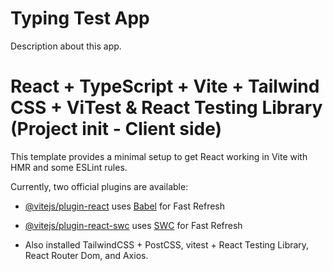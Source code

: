 # Typing Test App

Description about this app.

# React + TypeScript + Vite + Tailwind CSS + ViTest & React Testing Library (Project init - Client side)

This template provides a minimal setup to get React working in Vite with HMR and some ESLint rules.

Currently, two official plugins are available:

- [@vitejs/plugin-react](https://github.com/vitejs/vite-plugin-react/blob/main/packages/plugin-react/README.md) uses [Babel](https://babeljs.io/) for Fast Refresh
- [@vitejs/plugin-react-swc](https://github.com/vitejs/vite-plugin-react-swc) uses [SWC](https://swc.rs/) for Fast Refresh

- Also installed TailwindCSS + PostCSS, vitest + React Testing Library, React Router Dom, and Axios.
